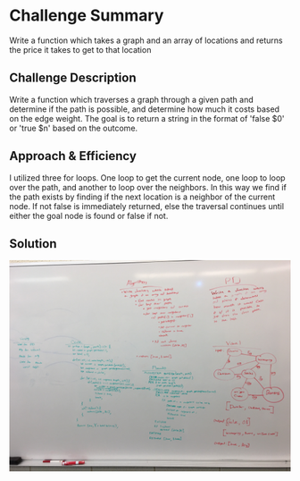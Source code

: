 # Challenge Summary
Write a function which takes a graph and an array of locations and returns the price it takes to get to that location

## Challenge Description
Write a function which traverses a graph through a given path and determine if the path is possible, and determine how much it costs based on the edge weight. The goal is to return a string in the format of 'false $0' or 'true $n' based on the outcome.

## Approach & Efficiency
I utilized three for loops. One loop to get the current node, one loop to loop over the path, and another to loop over the neighbors. In this way we find if the path exists by finding if the next location is a neighbor of the current node. If not false is immediately returned, else the traversal continues until either the goal node is found or false if not. 

## Solution
![Whiteboard](../../assets/get_edge.jpg)